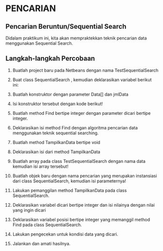# PENCARIAN
## Pencarian Beruntun/Sequential Search
Didalam praktikum ini, kita akan mempraktekkan teknik pencarian data menggunakan Sequential Search. 
## Langkah-langkah Percobaan
1.	Buatlah project baru pada Netbeans dengan nama TestSequentialSearch
2.	Buat class SequentialSearch , kemudian deklarasikan variabel berikut ini: 

3.	Buatlah konstruktor dengan parameter Data[] dan jmlData 
 
4.	Isi konstruktor tersebut dengan kode berikut! 
 
5.	Buatlah method Find bertipe integer  dengan parameter dicari bertipe integer. 
 
 
6.	Deklarasikan isi method Find dengan algoritma pencarian data menggunakan teknik sequential searching. 
 
7.	Buatlah method TampilkanData bertipe void
 
8.	Deklarasikan isi dari method TampilkanData
 
9.	Buatlah array pada class TestSequentialSearch dengan nama data kemudian isi array tersebut! 
 
10.	Buatlah objek baru dengan nama pencarian yang merupakan instansiasi dari class SequentialSearch, kemudian isi parameternya! 
 
11.	Lakukan pemanggilan method TampilkanData pada class SequentialSearch. 
 
12.	Deklarasikan variabel dicari bertipe integer dan isi nilainya dengan nilai yang ingin dicari
 
13.	Deklarasikan variabel posisi bertipe integer yang memanggil method Find pada class SequentialSearch. 
 
14.	Lakukan pengecekan untuk kondisi data yang dicari. 
 
15.	Jalankan dan amati hasilnya. 
